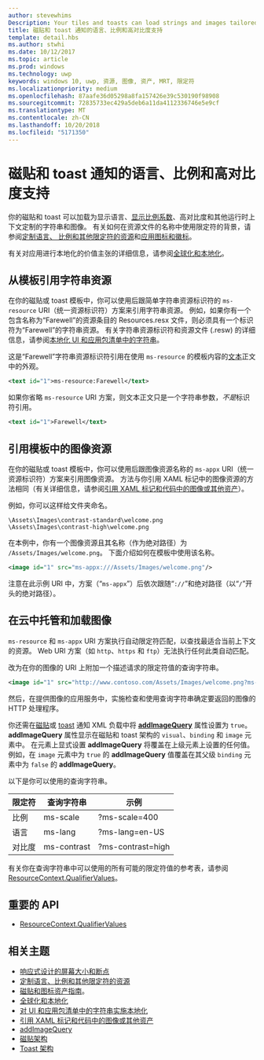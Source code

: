 ```yaml
---
author: stevewhims
Description: Your tiles and toasts can load strings and images tailored for display language, display scale factor, high contrast, and other runtime contexts.
title: 磁贴和 toast 通知的语言、比例和高对比度支持
template: detail.hbs
ms.author: stwhi
ms.date: 10/12/2017
ms.topic: article
ms.prod: windows
ms.technology: uwp
keywords: windows 10, uwp, 资源, 图像, 资产, MRT, 限定符
ms.localizationpriority: medium
ms.openlocfilehash: 87aafe36d05298a8fa157426e39c530190f98908
ms.sourcegitcommit: 72835733ec429a5deb6a11da4112336746e5e9cf
ms.translationtype: MT
ms.contentlocale: zh-CN
ms.lasthandoff: 10/20/2018
ms.locfileid: "5171350"
---
```

# <a name="tile-and-toast-notification-support-for-language-scale-and-high-contrast"></a>磁贴和 toast 通知的语言、比例和高对比度支持

你的磁贴和 toast 可以加载为显示语言、[显示比例系数](../../layout/screen-sizes-and-breakpoints-for-responsive-design.md)、高对比度和其他运行时上下文定制的字符串和图像。 有关如何在资源文件的名称中使用限定符的背景，请参阅[定制语言、 比例和其他限定符的资源](../../../app-resources/tailor-resources-lang-scale-contrast.md)和[应用图标和徽标](/windows/uwp/design/style/app-icons-and-logos)。

有关对应用进行本地化的价值主张的详细信息，请参阅[全球化和本地化](../../globalizing/globalizing-portal.md)。

## <a name="refer-to-a-string-resource-from-a-template"></a>从模板引用字符串资源

在你的磁贴或 toast 模板中，你可以使用后跟简单字符串资源标识符的 `ms-resource` URI（统一资源标识符）方案来引用字符串资源。 例如，如果你有一个包含名称为“Farewell”的资源条目的 Resources.resx 文件，则必须具有一个标识符为“Farewell”的字符串资源。 有关字符串资源标识符和资源文件 (.resw) 的详细信息，请参阅[本地化 UI 和应用包清单中的字符串](../../../app-resources/localize-strings-ui-manifest.md)。

这是“Farewell”字符串资源标识符引用在使用 `ms-resource` 的模板内容的[文本](/uwp/schemas/tiles/tilesschema/element-text?branch=live)正文中的外观。

```xml
<text id="1">ms-resource:Farewell</text>
```

如果你省略 `ms-resource` URI 方案，则文本正文只是一个字符串参数，*不是*标识符引用。

```xml
<text id="1">Farewell</text>
```

## <a name="refer-to-an-image-resource-from-a-template"></a>引用模板中的图像资源

在你的磁贴或 toast 模板中，你可以使用后跟图像资源名称的 `ms-appx` URI（统一资源标识符）方案来引用图像资源。 方法与你引用 XAML 标记中的图像资源的方法相同（有关详细信息，请参阅[引用 XAML 标记和代码中的图像或其他资产](../../../app-resources/images-tailored-for-scale-theme-contrast.md#reference-an-image-or-other-asset-from-xaml-markup-and-code)）。

例如，你可以这样给文件夹命名。

```
\Assets\Images\contrast-standard\welcome.png
\Assets\Images\contrast-high\welcome.png
```

在本例中，你有一个图像资源且其名称（作为绝对路径）为 `/Assets/Images/welcome.png`。 下面介绍如何在模板中使用该名称。

```xml
<image id="1" src="ms-appx:///Assets/Images/welcome.png"/>
```

注意在此示例 URI 中，方案（“`ms-appx`”）后依次跟随“`://`”和绝对路径（以“`/`”开头的绝对路径）。

## <a name="hosting-and-loading-images-in-the-cloud"></a>在云中托管和加载图像

`ms-resource` 和 `ms-appx` URI 方案执行自动限定符匹配，以查找最适合当前上下文的资源。 Web URI 方案（如 `http`、`https` 和 `ftp`）无法执行任何此类自动匹配。

改为在你的图像的 URI 上附加一个描述请求的限定符值的查询字符串。

```xml
<image id="1" src="http://www.contoso.com/Assets/Images/welcome.png?ms-lang=en-US"/>
```

然后，在提供图像的应用服务中，实施检查和使用查询字符串确定要返回的图像的 HTTP 处理程序。

你还需在[磁贴](/uwp/schemas/tiles/tilesschema/schema-root?branch=live)或 [toast](/uwp/schemas/tiles/toastschema/schema-root?branch=live) 通知 XML 负载中将 [**addImageQuery**](/uwp/schemas/tiles/tilesschema/element-visual?branch=live) 属性设置为 `true`。 **addImageQuery** 属性显示在磁贴和 toast 架构的 `visual`、`binding` 和 `image` 元素中。 在元素上显式设置 **addImageQuery** 将覆盖在上级元素上设置的任何值。 例如，在 `image` 元素中为 `true` 的 **addImageQuery** 值覆盖在其父级 `binding` 元素中为 `false` 的 **addImageQuery**。

以下是你可以使用的查询字符串。

| 限定符 | 查询字符串 | 示例 |
| --------- | ------------ | ------- |
| 比例 | ms-scale | ?ms-scale=400 |
| 语言 | ms-lang | ?ms-lang=en-US |
| 对比度 | ms-contrast | ?ms-contrast=high |

有关你在查询字符串中可以使用的所有可能的限定符值的参考表，请参阅 [ResourceContext.QualifierValues](/uwp/api/windows.applicationmodel.resources.core.resourcecontext.QualifierValues)。

## <a name="important-apis"></a>重要的 API

* [ResourceContext.QualifierValues](/uwp/api/windows.applicationmodel.resources.core.resourcecontext.QualifierValues)

## <a name="related-topics"></a>相关主题

* [响应式设计的屏幕大小和断点](../../layout/screen-sizes-and-breakpoints-for-responsive-design.md)
* [定制语言、比例和其他限定符的资源](../../../app-resources/tailor-resources-lang-scale-contrast.md)
* [磁贴和图标资产指南](app-assets.md)。
* [全球化和本地化](../../globalizing/globalizing-portal.md)
* [对 UI 和应用包清单中的字符串实施本地化](../../../app-resources/localize-strings-ui-manifest.md)
* [引用 XAML 标记和代码中的图像或其他资产](../../../app-resources/images-tailored-for-scale-theme-contrast.md)
* [addImageQuery](/uwp/schemas/tiles/tilesschema/element-visual?branch=live)
* [磁贴架构](/uwp/schemas/tiles/tilesschema/schema-root?branch=live)
* [Toast 架构](/uwp/schemas/tiles/toastschema/schema-root?branch=live)
